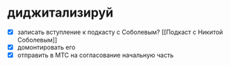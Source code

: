 # диджитализируй
- [x] записать вступление к подкасту с Соболевым? [[Подкаст с Никитой Соболевым]]
- [x] домонтировать его
- [x] отправить в МТС на согласование начальную часть
